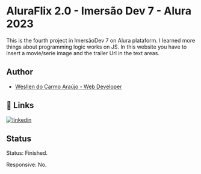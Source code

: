 
# AluraFlix 2.0 - Imersão Dev 7 - Alura 2023

This is the fourth project in ImersãoDev 7 on Alura plataform. I learned more things about programming logic works on JS.
In this website you have to insert a movie/serie image and the trailer Url in the text areas.
## Author

- [Wesllen do Carmo Araújo - Web Developer](https://www.github.com/WesllenAraujo)


## 🔗 Links
[![linkedin](https://img.shields.io/badge/linkedin-0A66C2?style=for-the-badge&logo=linkedin&logoColor=white)](https://www.linkedin.com/in/wesllen-ara%C3%BAjo-66327930a/)


## Status

Status: Finished.

Responsive: No.
